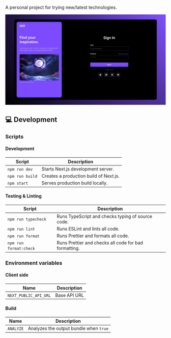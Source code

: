 A personal project for trying new/latest technologies.

![Project preview](./preview.jpg 'Project preview')

## 💻 Development

### Scripts

#### Development

| Script          | Description                            |
| --------------- | -------------------------------------- |
| `npm run dev`   | Starts Next.js development server.     |
| `npm run build` | Creates a production build of Next.js. |
| `npm start`     | Serves production build locally.       |

#### Testing & Linting

| Script                 | Description                                           |
| ---------------------- | ----------------------------------------------------- |
| `npm run typecheck`    | Runs TypeScript and checks typing of source code.     |
| `npm run lint`         | Runs ESLint and lints all code.                       |
| `npm run format`       | Runs Prettier and formats all code.                   |
| `npm run format:check` | Runs Prettier and checks all code for bad formatting. |

### Environment variables

#### Client side

| Name                  | Description  |
| --------------------- | ------------ |
| `NEXT_PUBLIC_API_URL` | Base API URL |

#### Build

| Name      | Description                            |
| --------- | -------------------------------------- |
| `ANALYZE` | Analyzes the output bundle when `true` |
